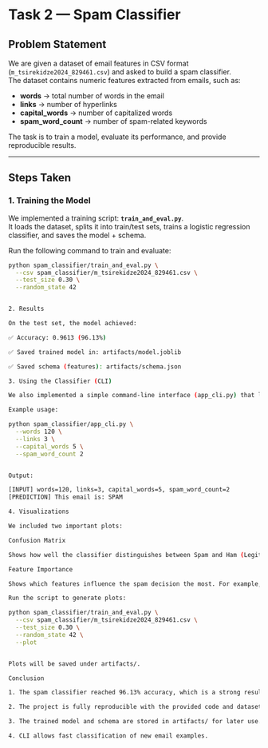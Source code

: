 # Task 2 — Spam Classifier

## Problem Statement
We are given a dataset of email features in CSV format (`m_tsirekidze2024_829461.csv`) and asked to build a spam classifier.  
The dataset contains numeric features extracted from emails, such as:

- **words** → total number of words in the email  
- **links** → number of hyperlinks  
- **capital_words** → number of capitalized words  
- **spam_word_count** → number of spam-related keywords  

The task is to train a model, evaluate its performance, and provide reproducible results.

---

## Steps Taken

### 1. Training the Model
We implemented a training script: **`train_and_eval.py`**.  
It loads the dataset, splits it into train/test sets, trains a logistic regression classifier, and saves the model + schema.

Run the following command to train and evaluate:

```bash
python spam_classifier/train_and_eval.py \
  --csv spam_classifier/m_tsirekidze2024_829461.csv \
  --test_size 0.30 \
  --random_state 42


2. Results

On the test set, the model achieved:

✅ Accuracy: 0.9613 (96.13%)

✅ Saved trained model in: artifacts/model.joblib

✅ Saved schema (features): artifacts/schema.json

3. Using the Classifier (CLI)

We also implemented a simple command-line interface (app_cli.py) that loads the trained model and classifies new emails based on features.

Example usage:

python spam_classifier/app_cli.py \
  --words 120 \
  --links 3 \
  --capital_words 5 \
  --spam_word_count 2


Output:

[INPUT] words=120, links=3, capital_words=5, spam_word_count=2
[PREDICTION] This email is: SPAM

4. Visualizations

We included two important plots:

Confusion Matrix

Shows how well the classifier distinguishes between Spam and Ham (Legit) emails.

Feature Importance

Shows which features influence the spam decision the most. For example, spam_word_count and links are usually strong predictors.

Run the script to generate plots:

python spam_classifier/train_and_eval.py \
  --csv spam_classifier/m_tsirekidze2024_829461.csv \
  --test_size 0.30 \
  --random_state 42 \
  --plot


Plots will be saved under artifacts/.

Conclusion

1. The spam classifier reached 96.13% accuracy, which is a strong result.

2. The project is fully reproducible with the provided code and dataset.

3. The trained model and schema are stored in artifacts/ for later use.

4. CLI allows fast classification of new email examples.
